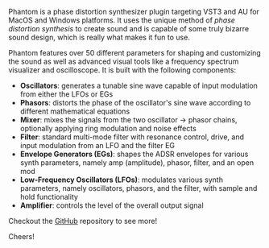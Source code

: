 Phantom is a phase distortion synthesizer plugin targeting VST3 and AU for MacOS and Windows platforms. It uses the unique method of _phase distortion synthesis_
to create sound and is capable of some truly bizarre sound design, which is really what makes it fun to use.

Phantom features over 50 different parameters for shaping and customizing the sound as well as advanced visual tools like a frequency spectrum visualizer and 
oscilloscope. It is built with the following components:

- **Oscillators**: generates a tunable sine wave capable of input modulation from either the LFOs or EGs
- **Phasors**: distorts the phase of the oscillator's sine wave according to different mathematical equations
- **Mixer**: mixes the signals from the two oscillator -> phasor chains, optionally applying ring modulation and noise effects
- **Filter**: standard multi-mode filter with resonance control, drive, and input modulation from an LFO and the filter EG 
- **Envelope Generators (EGs)**: shapes the ADSR envelopes for various synth parameters, namely amp (amplitude), phasor, filter, and an open mod
- **Low-Frequency Oscillators (LFOs)**: modulates various synth parameters, namely oscillators, phasors, and the filter, with sample and hold functionality
- **Amplifier**: controls the level of the overall output signal

Checkout the [GitHub](https://github.com/blackboxdsp/phantom) repository to see more!

Cheers!
